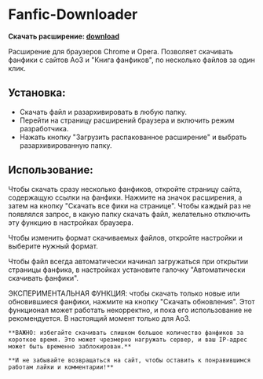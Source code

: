 # Fanfic-Downloader

**Скачать расширение: [download](https://github.com/anareaty/Fanfic-Downloader/archive/master.zip)**

Расширение для браузеров Chrome и Opera. Позволяет скачивать фанфики с сайтов Ao3 и "Книга фанфиков", по несколько файлов за один клик.

## Установка:
- Скачать файл и разархивировать в любую папку.
- Перейти на страницу расширений браузера и включить режим разработчика.
- Нажать кнопку "Загрузить распакованное расширение" и выбрать разархивированную папку.

## Использование:

Чтобы скачать сразу несколько фанфиков, откройте страницу сайта, содержащую ссылки на фанфики. Нажмите на значок расширения, а затем на кнопку "Скачать все фики на странице". Чтобы каждый раз не появлялся запрос, в какую папку скачать файл, желательно отключить эту функцию в настройках браузера.

Чтобы изменить формат скачиваемых файлов, откройте настройки и выберите нужный формат.

Чтобы файл всегда автоматически начинал загружаться при открытии страницы фанфика, в настройках установите галочку "Автоматически скачивать фанфики".

ЭКСПЕРИМЕНТАЛЬНАЯ ФУНКЦИЯ: чтобы скачать только новые или обновившиеся фанфики, нажмите на кнопку "Скачать обновления". Этот функционал может работать некорректно, и пока его использование не рекомендуется. В настоящий момент только для Ao3.

```**ВАЖНО: избегайте скачивать слишком большое количество фанфиков за короткое время. Это может чрезмерно нагружать сервер, и ваш IP-адрес может быть временно заблокирован.**```

```**И не забывайте возвращаться на сайт, чтобы оставить к понравившимся работам лайки и комментарии!**```
